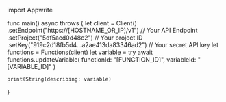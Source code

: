 import Appwrite

func main() async throws {
    let client = Client()
      .setEndpoint("https://[HOSTNAME_OR_IP]/v1") // Your API Endpoint
      .setProject("5df5acd0d48c2") // Your project ID
      .setKey("919c2d18fb5d4...a2ae413da83346ad2") // Your secret API key
    let functions = Functions(client)
    let variable = try await functions.updateVariable(
        functionId: "[FUNCTION_ID]",
        variableId: "[VARIABLE_ID]"
    )

    print(String(describing: variable)
}
